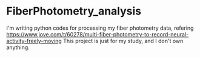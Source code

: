 # FiberPhotometry_analysis

I'm writing python codes for processing my fiber photometry data, refering https://www.jove.com/t/60278/multi-fiber-photometry-to-record-neural-activity-freely-moving
This project is just for my study, and I don't own anything.
